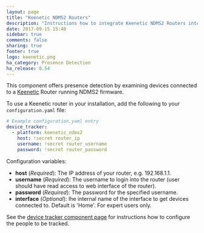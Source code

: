```yaml
---
layout: page
title: "Keenetic NDMS2 Routers"
description: "Instructions how to integrate Keenetic NDMS2 Routers into Home Assistant."
date: 2017-09-15 15:40
sidebar: true
comments: false
sharing: true
footer: true
logo: keenetic.png
ha_category: Presence Detection
ha_release: 0.54
---
```


This component offers presence detection by examining devices connected to a [Keenetic](https://keenetic.net/)
Router running NDMS2 firmware.

To use a Keenetic router in your installation, add the following to your `configuration.yaml` file:

```yaml
# Example configuration.yaml entry
device_tracker:
  - platform: keenetic_ndms2
    host: !secret router_ip
    username: !secret router_username
    password: !secret router_password
```

Configuration variables:

- **host** (*Required*): The IP address of your router, e.g. 192.168.1.1.
- **username** (*Required*): The username to login into the router (user should have read access to web interface of the router).
- **password** (*Required*): The password for the specified username.
- **interface** (*Optional*): Ihe internal name of the interface to get devices connected to. Default is 'Home'. For expert users only. 


See the [device tracker component page](/components/device_tracker/) for instructions how to configure the people to be tracked.
